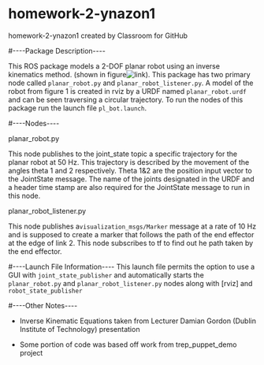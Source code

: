 # homework-2-ynazon1
homework-2-ynazon1 created by Classroom for GitHub

#----Package Description----

This ROS package models a 2-DOF planar robot using an inverse kinematics method. (shown in figure![link](http://nu-msr.github.io/embedded-course-site/public/images/two-link-robot-mls.png)). This package has two primary node called `planar_robot.py` and `planar_robot_listener.py`. A model of the robot from figure 1 is created in rviz by a URDF named `planar_robot.urdf` and can be seen traversing a circular trajectory. To run the nodes of this package run the launch file `pl_bot.launch`.

#----Nodes----

planar_robot.py

This node publishes to the joint_state topic a specific trajectory for the planar robot at 50 Hz. This trajectory is described by the movement of the angles theta 1 and 2 respectively. Theta 1&2 are the position input vector to the JointState message. The name of the joints designated in the URDF and a header time stamp are also required for the JointState message to run in this node.

planar_robot_listener.py

This node publishes a`visualization_msgs/Marker` message at a rate of 10 Hz and is supposed to create a marker that follows the path of the end effector at the edge of link 2. This node subscribes to tf to find out he path taken by the end effector.

#----Launch File Information----
This launch file permits the option to use a GUI with `joint_state_publisher` and automatically starts the `planar_robot.py` and `planar_robot_listener.py` nodes along with [rviz] and `robot_state_publisher`

#----Other Notes----
* Inverse Kinematic Equations taken from Lecturer Damian Gordon (Dublin Institute of Technology) presentation 

* Some portion of code was based off work from trep_puppet_demo project




